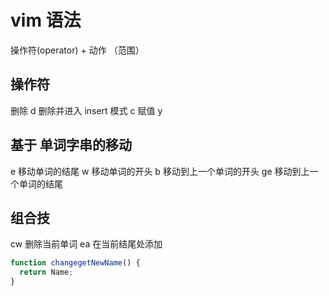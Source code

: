 # vim 语法
  操作符(operator) + 动作 （范围）

## 操作符

删除 d
删除并进入 insert 模式 c
赋值 y

## 基于 单词字串的移动
e 移动单词的结尾
w 移动单词的开头
b 移动到上一个单词的开头
ge 移动到上一个单词的结尾

## 组合技
cw 删除当前单词
ea 在当前结尾处添加

```js
function changegetNewName() {
  return Name;
}
```
